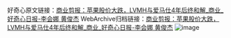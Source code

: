 好奇心原文链接：[商业剪报：苹果股价大跌，LVMH与爱马仕4年后终和解_商业_好奇心日报-李会娜 黄俊杰](https://www.qdaily.com/articles/2153.html)
WebArchive归档链接：[商业剪报：苹果股价大跌，LVMH与爱马仕4年后终和解_商业_好奇心日报-李会娜 黄俊杰](http://web.archive.org/web/20190623150845/https://www.qdaily.com/articles/2153.html)
![image](http://ww3.sinaimg.cn/large/007d5XDpgy1g3veraqibbj30u02j74im)